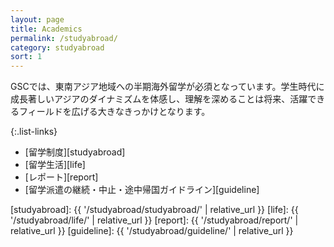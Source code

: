 ```yaml
---
layout: page
title: Academics
permalink: /studyabroad/
category: studyabroad
sort: 1
---
```



GSCでは、東南アジア地域への半期海外留学が必須となっています。学生時代に成長著しいアジアのダイナミズムを体感し、理解を深めることは将来、活躍できるフィールドを広げる大きなきっかけとなります。

{:.list-links}
*   [留学制度][studyabroad]
*   [留学生活][life]
*   [レポート][report]
*   [留学派遣の継続・中止・途中帰国ガイドライン][guideline]

[studyabroad]: {{ '/studyabroad/studyabroad/' | relative_url }}
[life]: {{ '/studyabroad/life/' | relative_url }}
[report]: {{ '/studyabroad/report/' | relative_url }}
[guideline]: {{ '/studyabroad/guideline/' | relative_url }}
